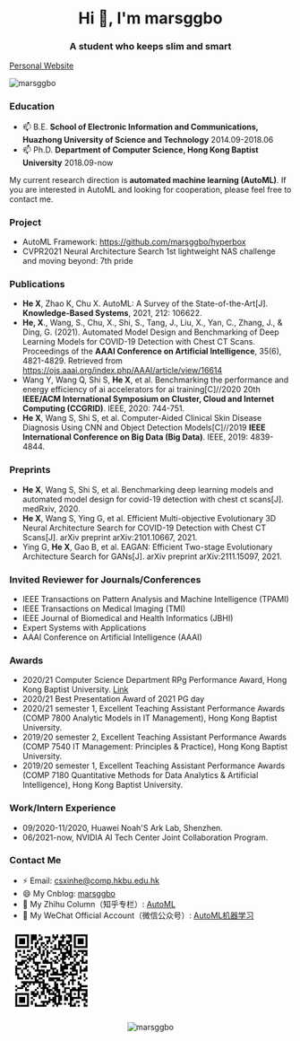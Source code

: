 

<h1 align="center">Hi 👋, I'm marsggbo</h1>
<h3 align="center">A student who keeps slim and smart</h3>

[Personal Website](https://marsggbo.github.io/)

<p align="left"> <img src="https://komarev.com/ghpvc/?username=marsggbo" alt="marsggbo" /> </p>



<!--
### Skills
<p align="left">
  <img src="https://konpa.github.io/devicon/devicon.git/icons/bootstrap/bootstrap-plain.svg" alt="bootstrap" width="40" height="40"/> 
  <img src="https://konpa.github.io/devicon/devicon.git/icons/css3/css3-original-wordmark.svg" alt="css3" width="40" height="40"/> 
  <img src="https://konpa.github.io/devicon/devicon.git/icons/django/django-original.svg" alt="django" width="40" height="40"/> 
  <img src="https://konpa.github.io/devicon/devicon.git/icons/html5/html5-original-wordmark.svg" alt="html5" width="40" height="40"/> 
  <img src="https://konpa.github.io/devicon/devicon.git/icons/python/python-original-wordmark.svg" alt="python" width="40" height="40"/>
  <img src="https://github.com/marsggbo/marsggbo/blob/master/pytorch.jpeg" alt="Pytorch" width="40" height="40"/>
</p>
-->


### Education

- 📫 B.E. **School of Electronic Information and Communications, Huazhong University of Science and Technology**  2014.09-2018.06
- 📫 Ph.D. **Department of Computer Science,  Hong Kong Baptist University**  2018.09-now


My current research direction is **automated machine learning (AutoML)**. If you are interested in AutoML and looking for cooperation, please feel free to contact me.


### Project

- AutoML Framework: https://github.com/marsggbo/hyperbox
- CVPR2021 Neural Architecture Search 1st lightweight NAS challenge and moving beyond: 7th pride


### Publications

- **He X**, Zhao K, Chu X. AutoML: A Survey of the State-of-the-Art[J]. **Knowledge-Based Systems**, 2021, 212: 106622.
- **He, X**., Wang, S., Chu, X., Shi, S., Tang, J., Liu, X., Yan, C., Zhang, J., & Ding, G. (2021). Automated Model Design and Benchmarking of Deep Learning Models for COVID-19 Detection with Chest CT Scans. Proceedings of the **AAAI Conference on Artificial Intelligence**, 35(6), 4821-4829. Retrieved from https://ojs.aaai.org/index.php/AAAI/article/view/16614
- Wang Y, Wang Q, Shi S, **He X**, et al. Benchmarking the performance and energy efficiency of ai accelerators for ai training[C]//2020 20th **IEEE/ACM International Symposium on Cluster, Cloud and Internet Computing (CCGRID)**. IEEE, 2020: 744-751.
- **He X**, Wang S, Shi S, et al. Computer-Aided Clinical Skin Disease Diagnosis Using CNN and Object Detection Models[C]//2019 **IEEE International Conference on Big Data (Big Data)**. IEEE, 2019: 4839-4844.


### Preprints

- **He X**, Wang S, Shi S, et al. Benchmarking deep learning models and automated model design for covid-19 detection with chest ct scans[J]. medRxiv, 2020.
- **He X**, Wang S, Ying G, et al. Efficient Multi-objective Evolutionary 3D Neural Architecture Search for COVID-19 Detection with Chest CT Scans[J]. arXiv preprint arXiv:2101.10667, 2021.
- Ying G, **He X**, Gao B, et al. EAGAN: Efficient Two-stage Evolutionary Architecture Search for GANs[J]. arXiv preprint arXiv:2111.15097, 2021.

### Invited Reviewer for Journals/Conferences

- IEEE Transactions on Pattern Analysis and Machine Intelligence (TPAMI)
- IEEE Transactions on Medical Imaging (TMI)
- IEEE Journal of Biomedical and Health Informatics (JBHI)
- Expert Systems with Applications
- AAAI Conference on Artificial Intelligence (AAAI)

### Awards

- 2020/21 Computer Science Department RPg Performance Award, Hong Kong Baptist University. [Link](https://www.comp.hkbu.edu.hk/v1/?pid=48)
- 2020/21 Best Presentation Award of 2021 PG day
- 2020/21 semester 1, Excellent Teaching Assistant Performance Awards (COMP 7800 Analytic Models in IT Management), Hong Kong Baptist University.
- 2019/20 semester 2, Excellent Teaching Assistant Performance Awards (COMP 7540 IT Management: Principles & Practice), Hong Kong Baptist University.
- 2019/20 semester 1, Excellent Teaching Assistant Performance Awards (COMP 7180 Quantitative Methods for Data Analytics & Artificial Intelligence), Hong Kong Baptist University.

### Work/Intern Experience

- 09/2020-11/2020, Huawei Noah'S Ark Lab, Shenzhen.
- 06/2021-now, NVIDIA AI Tech Center Joint Collaboration Program.

### Contact Me

- ⚡ Email: csxinhe@comp.hkbu.edu.hk
- 😄 My Cnblog: [marsggbo](http://www.cnblogs.com/marsggbo/)
- 🔭 My Zhihu Column（知乎专栏）: [AutoML](https://www.zhihu.com/people/hexin_marsggbo)
- 👯 My WeChat Official Account（微信公众号）: [AutoML机器学习](http://mp.weixin.qq.com/rr?timestamp=1595057212&src=3&ver=1&signature=9pOdjx-mUSrqIlqHosZ-wKmT0pjupscLDhidk5t9*HmvPXtQa0ANCBE*XqecQssfBA76yWbwITa4rNUIpVgwzYkxl5excCsQ0CYTfPPTpEA=)

<img src="https://github.com/marsggbo/marsggbo/raw/master/wechat_official_account.png" alt="AutoML机器学习" width="150" height="150">



<p align="center"> 
  <img src="https://github-readme-stats.vercel.app/api?username=marsggbo&show_icons=true" alt="marsggbo" /> 
</p>


<!--
**marsggbo/marsggbo** is a ✨ _special_ ✨ repository because its `README.md` (this file) appears on your GitHub profile.

Here are some ideas to get you started:

- 🔭 I’m currently working on ...
- 🌱 I’m currently learning ...
- 👯 I’m looking to collaborate on ...
- 🤔 I’m looking for help with ...
- 💬 Ask me about ...
- 📫 How to reach me: ...
- 😄 Pronouns: ...
- ⚡ Fun fact: ...
-->
